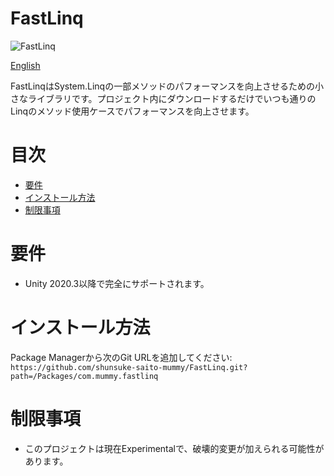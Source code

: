 # FastLinq
![FastLinq](https://socialify.git.ci/shunsuke-saito-mummy/FastLinq/image?description=1&descriptionEditable=Improves%20linq%20performance%20in%20no%20time&font=Source%20Code%20Pro&forks=1&issues=1&language=1&name=1&owner=1&pulls=1&stargazers=1&theme=Light)

[English](README.md)

FastLinqはSystem.Linqの一部メソッドのパフォーマンスを向上させるための小さなライブラリです。プロジェクト内にダウンロードするだけでいつも通りのLinqのメソッド使用ケースでパフォーマンスを向上させます。

# 目次

 - [要件](#要件)
 - [インストール方法](#インストール方法)
 - [制限事項](#制限事項)


# 要件
- Unity 2020.3以降で完全にサポートされます。

# インストール方法
Package Managerから次のGit URLを追加してください: `https://github.com/shunsuke-saito-mummy/FastLinq.git?path=/Packages/com.mummy.fastlinq`
 
# 制限事項
- このプロジェクトは現在Experimentalで、破壊的変更が加えられる可能性があります。
